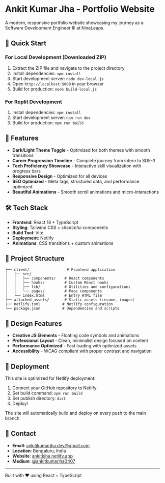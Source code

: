 # Ankit Kumar Jha - Portfolio Website

A modern, responsive portfolio website showcasing my journey as a Software Development Engineer III at NineLeaps.

## 🚀 Quick Start

### For Local Development (Downloaded ZIP)

1. Extract the ZIP file and navigate to the project directory
2. Install dependencies: `npm install`
3. Start development server: `node dev-local.js`
4. Open `http://localhost:5000` in your browser
5. Build for production: `node build-local.js`

### For Replit Development

1. Install dependencies: `npm install`
2. Start development server: `npm run dev`
3. Build for production: `npm run build`

## 🌟 Features

- **Dark/Light Theme Toggle** - Optimized for both themes with smooth transitions
- **Career Progression Timeline** - Complete journey from intern to SDE-3
- **Tech Proficiency Showcase** - Interactive skill visualization with progress bars
- **Responsive Design** - Optimized for all devices
- **SEO Optimized** - Meta tags, structured data, and performance optimized
- **Beautiful Animations** - Smooth scroll animations and micro-interactions

## 🛠️ Tech Stack

- **Frontend**: React 18 + TypeScript
- **Styling**: Tailwind CSS + shadcn/ui components
- **Build Tool**: Vite
- **Deployment**: Netlify
- **Animations**: CSS transitions + custom animations

## 📁 Project Structure

```
├── client/                 # Frontend application
│   ├── src/
│   │   ├── components/    # React components
│   │   ├── hooks/         # Custom React hooks
│   │   ├── lib/           # Utilities and configurations
│   │   └── pages/         # Page components
│   └── index.html         # Entry HTML file
├── attached_assets/       # Static assets (resume, images)
├── netlify.toml          # Netlify configuration
└── package.json          # Dependencies and scripts
```

## 🎨 Design Features

- **Creative JS Elements** - Floating code symbols and animations
- **Professional Layout** - Clean, minimalist design focused on content
- **Performance Optimized** - Fast loading with optimized assets
- **Accessibility** - WCAG compliant with proper contrast and navigation

## 🚀 Deployment

This site is optimized for Netlify deployment:

1. Connect your GitHub repository to Netlify
2. Set build command: `npm run build`
3. Set publish directory: `dist`
4. Deploy!

The site will automatically build and deploy on every push to the main branch.

## 📧 Contact

- **Email**: ankitjkumarjha.dev@gmail.com
- **Location**: Bengaluru, India
- **Website**: [ankitkjha.netlify.app](https://ankitkjha.netlify.app)
- **Medium**: [@ankitkumarjha0407](https://medium.com/@ankitkumarjha0407)

---

Built with ❤️ using React + TypeScript